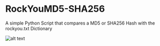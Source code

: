 # RockYouMD5-SHA256
A simple Python Script that compares a MD5 or SHA256 Hash with the rockyou.txt Dictionary

![alt text](https://github.com/PengSec/RockYouMD5/blob/master/md5sharocks.png "Rock You MD5 SHA256")
